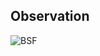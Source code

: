 ## Observation

![BSF](https://github.com/user-attachments/assets/8fd61d07-20a4-47ee-9a24-f7e07dceabd7)
